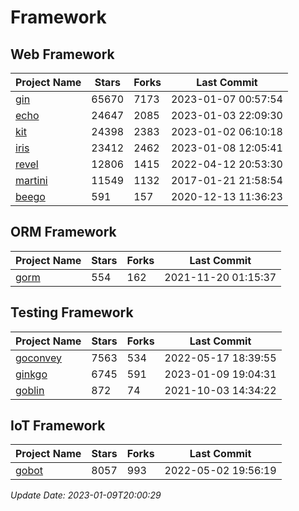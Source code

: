 # Framework

## Web Framework
| Project Name | Stars | Forks | Last Commit |
| ------------ | ----- | ----- | ----------- |
| [gin](https://github.com/gin-gonic/gin) | 65670 | 7173 | 2023-01-07 00:57:54 |
| [echo](https://github.com/labstack/echo) | 24647 | 2085 | 2023-01-03 22:09:30 |
| [kit](https://github.com/go-kit/kit) | 24398 | 2383 | 2023-01-02 06:10:18 |
| [iris](https://github.com/kataras/iris) | 23412 | 2462 | 2023-01-08 12:05:41 |
| [revel](https://github.com/revel/revel) | 12806 | 1415 | 2022-04-12 20:53:30 |
| [martini](https://github.com/go-martini/martini) | 11549 | 1132 | 2017-01-21 21:58:54 |
| [beego](https://github.com/astaxie/beego) | 591 | 157 | 2020-12-13 11:36:23 |

## ORM Framework
| Project Name | Stars | Forks | Last Commit |
| ------------ | ----- | ----- | ----------- |
| [gorm](https://github.com/jinzhu/gorm) | 554 | 162 | 2021-11-20 01:15:37 |

## Testing Framework
| Project Name | Stars | Forks | Last Commit |
| ------------ | ----- | ----- | ----------- |
| [goconvey](https://github.com/smartystreets/goconvey) | 7563 | 534 | 2022-05-17 18:39:55 |
| [ginkgo](https://github.com/onsi/ginkgo) | 6745 | 591 | 2023-01-09 19:04:31 |
| [goblin](https://github.com/franela/goblin) | 872 | 74 | 2021-10-03 14:34:22 |

## IoT Framework
| Project Name | Stars | Forks | Last Commit |
| ------------ | ----- | ----- | ----------- |
| [gobot](https://github.com/hybridgroup/gobot) | 8057 | 993 | 2022-05-02 19:56:19 |

*Update Date: 2023-01-09T20:00:29*